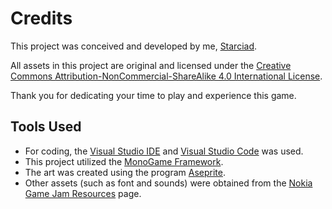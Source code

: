 # Credits

This project was conceived and developed by me, [Starciad](https://github.com/starciad).

All assets in this project are original and licensed under the [Creative Commons Attribution-NonCommercial-ShareAlike 4.0 International License](http://creativecommons.org/licenses/by-nc-sa/4.0/).

Thank you for dedicating your time to play and experience this game.

## Tools Used

- For coding, the [Visual Studio IDE](https://visualstudio.microsoft.com/) and [Visual Studio Code](https://code.visualstudio.com/) was used.
- This project utilized the [MonoGame Framework](https://www.monogame.net/).
- The art was created using the program [Aseprite](https://www.aseprite.org/).
- Other assets (such as font and sounds) were obtained from the [Nokia Game Jam Resources](https://phillipp.itch.io/nokiajamresources) page.
